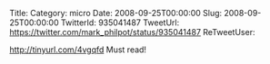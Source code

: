 Title: 
Category: micro
Date: 2008-09-25T00:00:00
Slug: 2008-09-25T00:00:00
TwitterId: 935041487
TweetUrl: https://twitter.com/mark_philpot/status/935041487
ReTweetUser: 

http://tinyurl.com/4vgqfd Must read!